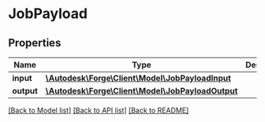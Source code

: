 # JobPayload

## Properties
Name | Type | Description | Notes
------------ | ------------- | ------------- | -------------
**input** | [**\Autodesk\Forge\Client\Model\JobPayloadInput**](JobPayloadInput.md) |  | [optional] 
**output** | [**\Autodesk\Forge\Client\Model\JobPayloadOutput**](JobPayloadOutput.md) |  | [optional] 

[[Back to Model list]](../README.md#documentation-for-models) [[Back to API list]](../README.md#documentation-for-api-endpoints) [[Back to README]](../README.md)


